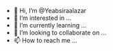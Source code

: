 - 👋 Hi, I’m @Yeabsiraalazar
- 👀 I’m interested in ...
- 🌱 I’m currently learning ...
- 💞️ I’m looking to collaborate on ...
- 📫 How to reach me ...

<!---
Yeabsiraalazar/Yeabsiraalazar is a ✨ special ✨ repository because its `README.md` (this file) appears on your GitHub profile.
You can click the Preview link to take a look at your changes.
--->
